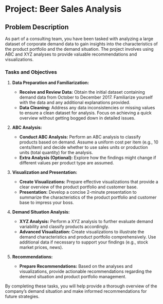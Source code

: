 # Project: Beer Sales Analysis

## Problem Description

As part of a consulting team, you have been tasked with analyzing a large dataset of corporate demand data to gain insights into the characteristics of the product portfolio and the demand situation. The project involves using ABC and XYZ analyses to provide valuable recommendations and visualizations. 

### Tasks and Objectives

1. **Data Preparation and Familiarization:**
   - **Receive and Review Data:** Obtain the initial dataset containing demand data from October to December 2017. Familiarize yourself with the data and any additional explanations provided.
   - **Data Cleaning:** Address any data inconsistencies or missing values to ensure a clean dataset for analysis. Focus on achieving a quick overview without getting bogged down in detailed issues.

2. **ABC Analysis:**
   - **Conduct ABC Analysis:** Perform an ABC analysis to classify products based on demand. Assume a uniform cost per item (e.g., 10 cents/item) and decide whether to use sales units or production units (total quantity) for the analysis.
   - **Extra Analysis (Optional):** Explore how the findings might change if different values per product type are assumed.

3. **Visualization and Presentation:**
   - **Create Visualizations:** Prepare effective visualizations that provide a clear overview of the product portfolio and customer base. 
   - **Presentation:** Develop a concise 2-minute presentation to summarize the characteristics of the product portfolio and customer base to impress your boss.

4. **Demand Situation Analysis:**
   - **XYZ Analysis:** Perform a XYZ analysis to further evaluate demand variability and classify products accordingly.
   - **Advanced Visualization:** Create visualizations to illustrate the demand characteristics and product portfolio comprehensively. Use additional data if necessary to support your findings (e.g., stock market prices, news).

5. **Recommendations:**
   - **Prepare Recommendations:** Based on the analyses and visualizations, provide actionable recommendations regarding the demand situation and product portfolio management.

By completing these tasks, you will help provide a thorough overview of the company’s demand situation and make informed recommendations for future strategies.
